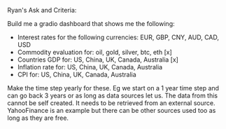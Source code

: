 Ryan's Ask and Criteria:

Build me a gradio dashboard that shows me the following:
- Interest rates for the following currencies: EUR, GBP, CNY, AUD, CAD, USD
- Commodity evaluation for: oil, gold, silver, btc, eth [x]
- Countries GDP for: US, China, UK, Canada, Australia [x]
- Inflation rate for: US, China, UK, Canada, Australia
- CPI for: US, China, UK, Canada, Australia

Make the time step yearly for these. Eg we start on a 1 year time step and can go back 3 years or as long as data sources let us. The data from this cannot be self created. It needs to be retrieved from an external source. YahooFinance is an example but there can be other sources used too as long as they are free.